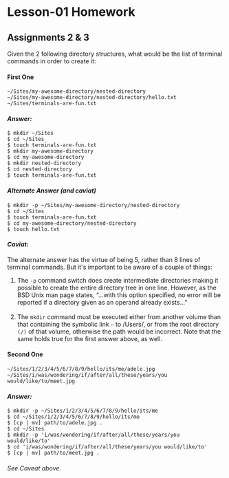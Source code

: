 # Lesson-01 Homework

## Assignments 2 &amp; 3

Given the 2 following directory structures, what would be the list of terminal commands in order to create it:

#### First One

`~/Sites/my-awesome-directory/nested-directory`  
`~/Sites/my-awesome-directory/nested-directory/hello.txt`  
`~/Sites/terminals-are-fun.txt`

#### _Answer:_

`$ mkdir ~/Sites`  
`$ cd ~/Sites`  
`$ touch terminals-are-fun.txt`  
`$ mkdir my-awesome-directory`  
`$ cd my-awesome-directory`  
`$ mkdir nested-directory`  
`$ cd nested-directory`  
`$ touch terminals-are-fun.txt`

#### _Alternate Answer (and caviat)_

`$ mkdir -p ~/Sites/my-awesome-directory/nested-directory`  
`$ cd ~/Sites`  
`$ touch terminals-are-fun.txt`  
`$ cd my-awesome-directory/nested-directory`  
`$ touch hello.txt`

#### _Caviat:_

The alternate answer has the virtue of being 5, rather than 8 lines
of terminal commands. But it&apos;s important to be aware of a couple
of things:

1. The `-p` command switch does create intermediate directories making it possible to create the entire directory tree in one line. However, as the BSD Unix man page states, &ldquo;&hellip;with this option specified, no error will be reported if a directory given as an operand already exists&hellip;&rdquo;
<br /><br />
2. The `mkdir` command must be executed either from another volume than that containing the symbolic link `~` to /Users/<User Name>, or from the root directory `(/)` of that volume, otherwise the path would be incorrect. Note that the same holds true for the first answer above, as well.


#### Second One

`~/Sites/1/2/3/4/5/6/7/8/9/hello/its/me/adele.jpg`  
`~/Sites/i/was/wondering/if/after/all/these/years/you would/like/to/meet.jpg`  

#### _Answer:_

`$ mkdir -p ~/Sites/1/2/3/4/5/6/7/8/9/hello/its/me`  
`$ cd ~/Sites/1/2/3/4/5/6/7/8/9/hello/its/me`  
`$ [cp | mv] path/to/adele.jpg .`  
`$ cd ~/Sites`  
`$ mkdir -p 'i/was/wondering/if/after/all/these/years/you would/like/to'`  
`$ cd 'i/was/wondering/if/after/all/these/years/you would/like/to'`  
`$ [cp | mv] path/to/meet.jpg .`

###### See _Caveat_ above.